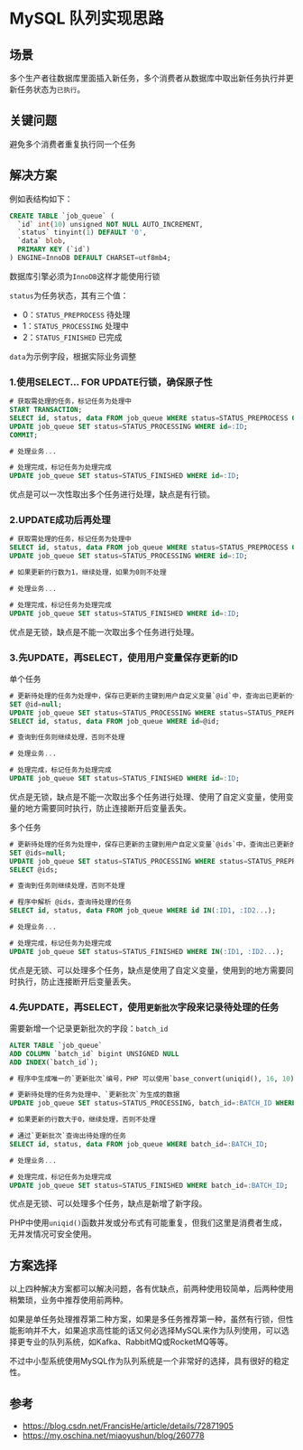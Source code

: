MySQL 队列实现思路
===================

场景
-------------
多个生产者往数据库里面插入新任务，多个消费者从数据库中取出新任务执行并更新任务状态为`已执行`。


关键问题
---------

避免多个消费者重复执行同一个任务


解决方案
--------

例如表结构如下：

```sql
CREATE TABLE `job_queue` (
  `id` int(10) unsigned NOT NULL AUTO_INCREMENT,
  `status` tinyint(1) DEFAULT '0',
  `data` blob,
  PRIMARY KEY (`id`)
) ENGINE=InnoDB DEFAULT CHARSET=utf8mb4;
```

数据库引擎必须为`InnoDB`这样才能使用行锁

`status`为任务状态，其有三个值：

* 0：`STATUS_PREPROCESS` 待处理
* 1：`STATUS_PROCESSING` 处理中
* 2：`STATUS_FINISHED` 已完成

`data`为示例字段，根据实际业务调整


### 1.使用SELECT... FOR UPDATE行锁，确保原子性
```sql
# 获取需处理的任务，标记任务为处理中
START TRANSACTION;
SELECT id, status, data FROM job_queue WHERE status=STATUS_PREPROCESS ORDER BY id ASC LIMIT 1 FOR UPDATE;
UPDATE job_queue SET status=STATUS_PROCESSING WHERE id=:ID;
COMMIT;

# 处理业务...

# 处理完成，标记任务为处理完成
UPDATE job_queue SET status=STATUS_FINISHED WHERE id=:ID;
```

优点是可以一次性取出多个任务进行处理，缺点是有行锁。


### 2.UPDATE成功后再处理
```sql
# 获取需处理的任务，标记任务为处理中
SELECT id, status, data FROM job_queue WHERE status=STATUS_PREPROCESS ORDER BY id ASC LIMIT 1;
UPDATE job_queue SET status=STATUS_PROCESSING WHERE id=:ID;

# 如果更新的行数为1，继续处理，如果为0则不处理

# 处理业务...

# 处理完成，标记任务为处理完成
UPDATE job_queue SET status=STATUS_FINISHED WHERE id=:ID;
```

优点是无锁，缺点是不能一次取出多个任务进行处理。


### 3.先UPDATE，再SELECT，使用用户变量保存更新的ID

单个任务
```sql
# 更新待处理的任务为处理中，保存已更新的主键到用户自定义变量`@id`中，查询出已更新的任务
SET @id=null;
UPDATE job_queue SET status=STATUS_PROCESSING WHERE status=STATUS_PREPROCESS AND @id:=id ORDER BY id ASC LIMIT 1;
SELECT id, status, data FROM job_queue WHERE id=@id;

# 查询到任务则继续处理，否则不处理

# 处理业务...

# 处理完成，标记任务为处理完成
UPDATE job_queue SET status=STATUS_FINISHED WHERE id=:ID;
```

优点是无锁，缺点是不能一次取出多个任务进行处理、使用了自定义变量，使用变量的地方需要同时执行，防止连接断开后变量丢失。

多个任务
```sql
# 更新待处理的任务为处理中，保存已更新的主键到用户自定义变量`@ids`中，查询出已更新的任务编号
SET @ids=null;
UPDATE job_queue SET status=STATUS_PROCESSING WHERE status=STATUS_PREPROCESS AND @ids:=CONCAT_WS(',',id,@ids) ORDER BY id ASC LIMIT 2;
SELECT @ids;

# 查询到任务则继续处理，否则不处理

# 程序中解析 @ids，查询待处理的任务
SELECT id, status, data FROM job_queue WHERE id IN(:ID1, :ID2...);

# 处理业务...

# 处理完成，标记任务为处理完成
UPDATE job_queue SET status=STATUS_FINISHED WHERE IN(:ID1, :ID2...);
```

优点是无锁、可以处理多个任务，缺点是使用了自定义变量，使用到的地方需要同时执行，防止连接断开后变量丢失。


### 4.先UPDATE，再SELECT，使用`更新批次`字段来记录待处理的任务

需要新增一个记录更新批次的字段：`batch_id`
```sql
ALTER TABLE `job_queue`
ADD COLUMN `batch_id` bigint UNSIGNED NULL
ADD INDEX(`batch_id`);
```

```sql
# 程序中生成唯一的`更新批次`编号，PHP 可以使用`base_convert(uniqid(), 16, 10)`

# 更新待处理的任务为处理中、`更新批次`为生成的数据
UPDATE job_queue SET status=STATUS_PROCESSING, batch_id=:BATCH_ID WHERE status=STATUS_PREPROCESS ORDER BY id ASC LIMIT 1;

# 如果更新的行数大于0，继续处理，否则不处理

# 通过`更新批次`查询出待处理的任务
SELECT id, status, data FROM job_queue WHERE batch_id=:BATCH_ID;

# 处理业务...

# 处理完成，标记任务为处理完成
UPDATE job_queue SET status=STATUS_FINISHED WHERE batch_id=:BATCH_ID;
```

优点是无锁、可以处理多个任务，缺点是新增了新字段。

PHP中使用`uniqid()`函数并发或分布式有可能重复，但我们这里是消费者生成，无并发情况可安全使用。


方案选择
---------

以上四种解决方案都可以解决问题，各有优缺点，前两种使用较简单，后两种使用稍繁琐，业务中推荐使用前两种。

如果是单任务处理推荐第二种方案，如果是多任务推荐第一种，虽然有行锁，但性能影响并不大，如果追求高性能的话又何必选择MySQL来作为队列使用，可以选择更专业的队列系统，如Kafka、RabbitMQ或RocketMQ等等。

不过中小型系统使用MySQL作为队列系统是一个非常好的选择，具有很好的稳定性。


参考
-----

* <https://blog.csdn.net/FrancisHe/article/details/72871905>
* <https://my.oschina.net/miaoyushun/blog/260778>
